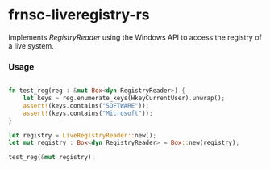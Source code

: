 # frnsc-liveregistry-rs

Implements *RegistryReader* using the Windows API to access the registry of a live system.

### Usage
```rust

fn test_reg(reg : &mut Box<dyn RegistryReader>) {
    let keys = reg.enumerate_keys(HkeyCurrentUser).unwrap();
    assert!(keys.contains("SOFTWARE"));
    assert!(keys.contains("Microsoft"));
}

let registry = LiveRegistryReader::new();
let mut registry : Box<dyn RegistryReader> = Box::new(registry);

test_reg(&mut registry);
```